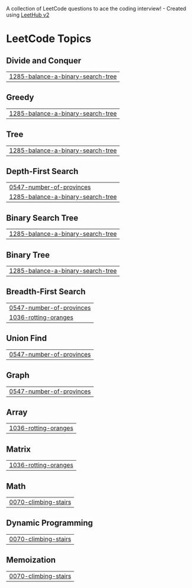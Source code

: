 A collection of LeetCode questions to ace the coding interview! - Created using [LeetHub v2](https://github.com/arunbhardwaj/LeetHub-2.0)
<!---LeetCode Topics Start-->
# LeetCode Topics
## Divide and Conquer
|  |
| ------- |
| [1285-balance-a-binary-search-tree](https://github.com/mihirh19/leetcode_solution/tree/master/1285-balance-a-binary-search-tree) |
## Greedy
|  |
| ------- |
| [1285-balance-a-binary-search-tree](https://github.com/mihirh19/leetcode_solution/tree/master/1285-balance-a-binary-search-tree) |
## Tree
|  |
| ------- |
| [1285-balance-a-binary-search-tree](https://github.com/mihirh19/leetcode_solution/tree/master/1285-balance-a-binary-search-tree) |
## Depth-First Search
|  |
| ------- |
| [0547-number-of-provinces](https://github.com/mihirh19/leetcode_solution/tree/master/0547-number-of-provinces) |
| [1285-balance-a-binary-search-tree](https://github.com/mihirh19/leetcode_solution/tree/master/1285-balance-a-binary-search-tree) |
## Binary Search Tree
|  |
| ------- |
| [1285-balance-a-binary-search-tree](https://github.com/mihirh19/leetcode_solution/tree/master/1285-balance-a-binary-search-tree) |
## Binary Tree
|  |
| ------- |
| [1285-balance-a-binary-search-tree](https://github.com/mihirh19/leetcode_solution/tree/master/1285-balance-a-binary-search-tree) |
## Breadth-First Search
|  |
| ------- |
| [0547-number-of-provinces](https://github.com/mihirh19/leetcode_solution/tree/master/0547-number-of-provinces) |
| [1036-rotting-oranges](https://github.com/mihirh19/leetcode_solution/tree/master/1036-rotting-oranges) |
## Union Find
|  |
| ------- |
| [0547-number-of-provinces](https://github.com/mihirh19/leetcode_solution/tree/master/0547-number-of-provinces) |
## Graph
|  |
| ------- |
| [0547-number-of-provinces](https://github.com/mihirh19/leetcode_solution/tree/master/0547-number-of-provinces) |
## Array
|  |
| ------- |
| [1036-rotting-oranges](https://github.com/mihirh19/leetcode_solution/tree/master/1036-rotting-oranges) |
## Matrix
|  |
| ------- |
| [1036-rotting-oranges](https://github.com/mihirh19/leetcode_solution/tree/master/1036-rotting-oranges) |
## Math
|  |
| ------- |
| [0070-climbing-stairs](https://github.com/mihirh19/leetcode_solution/tree/master/0070-climbing-stairs) |
## Dynamic Programming
|  |
| ------- |
| [0070-climbing-stairs](https://github.com/mihirh19/leetcode_solution/tree/master/0070-climbing-stairs) |
## Memoization
|  |
| ------- |
| [0070-climbing-stairs](https://github.com/mihirh19/leetcode_solution/tree/master/0070-climbing-stairs) |
<!---LeetCode Topics End-->